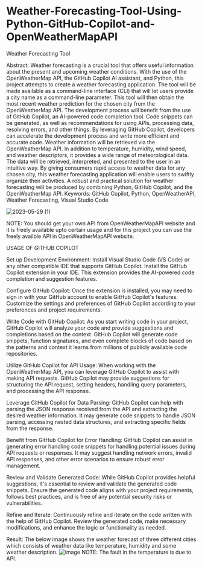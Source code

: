 # Weather-Forecasting-Tool-Using-Python-GitHub-Copilot-and-OpenWeatherMapAPI
Weather Forecasting Tool


Abstract:
  Weather forecasting is a crucial tool that offers useful information about the present and upcoming weather conditions. With the use of the OpenWeatherMap API, the GitHub Copilot AI assistant, and Python, this project attempts to create a weather forecasting application. The tool will be made available as a command-line interface (CLI) that will let users provide a city name as a command-line parameter. This tool will then obtain the most recent weather prediction for the chosen city from the OpenWeatherMap API. The development process will benefit from the use of GitHub Copilot, an AI-powered code completion tool. Code snippets can be generated, as well as recommendations for using APIs, processing data, resolving errors, and other things. By leveraging GitHub Copilot, developers can accelerate the development process and write more efficient and accurate code. Weather information will be retrieved via the OpenWeatherMap API. In addition to temperature, humidity, wind speed, and weather descriptors, it provides a wide range of meteorological data. The data will be retrieved, interpreted, and presented to the user in an intuitive way. By giving consumers rapid access to weather data for any chosen city, this weather forecasting application will enable users to swiftly organize their activities. A robust and practical solution for weather forecasting will be produced by combining Python, GitHub Copilot, and the OpenWeatherMap API.
Keywords: GitHub Copilot, Python, OpenWeatherAPI, Weather Forecasting, Visual Studio Code

![2023-05-29 (1)](https://github.com/SreekakulamLohith/Weather-Forecasting-Tool-Using-Python-GitHub-Copilot-and-OpenWeatherMapAPI/assets/105136506/74a80de3-8c7f-45dc-a90d-f0faf9018d90)

NOTE: You should get your own API from OpenWeatherMapAPI website and it is freely available upto certain usage and for this project you can use the freely availble API in OpenWeatherMapAPI website.


USAGE OF GITHUB COPILOT

Set up Development Environment:
Install Visual Studio Code (VS Code) or any other compatible IDE that supports GitHub Copilot.
Install the GitHub Copilot extension in your IDE. This extension provides the AI-powered code completion and suggestion features.

Configure GitHub Copilot:
Once the extension is installed, you may need to sign in with your GitHub account to enable GitHub Copilot's features.
Customize the settings and preferences of GitHub Copilot according to your preferences and project requirements.

Write Code with GitHub Copilot:
As you start writing code in your project, GitHub Copilot will analyze your code and provide suggestions and completions based on the context.
GitHub Copilot will generate code snippets, function signatures, and even complete blocks of code based on the patterns and context it learns from millions of publicly available code repositories.

Utilize GitHub Copilot for API Usage:
When working with the OpenWeatherMap API, you can leverage GitHub Copilot to assist with making API requests.
GitHub Copilot may provide suggestions for structuring the API request, setting headers, handling query parameters, and processing the API response.

Leverage GitHub Copilot for Data Parsing:
GitHub Copilot can help with parsing the JSON response received from the API and extracting the desired weather information.
It may generate code snippets to handle JSON parsing, accessing nested data structures, and extracting specific fields from the response.

Benefit from GitHub Copilot for Error Handling:
GitHub Copilot can assist in generating error handling code snippets for handling potential issues during API requests or responses.
It may suggest handling network errors, invalid API responses, and other error scenarios to ensure robust error management.

Review and Validate Generated Code:
While GitHub Copilot provides helpful suggestions, it's essential to review and validate the generated code snippets.
Ensure the generated code aligns with your project requirements, follows best practices, and is free of any potential security risks or vulnerabilities.

Refine and Iterate:
Continuously refine and iterate on the code written with the help of GitHub Copilot.
Review the generated code, make necessary modifications, and enhance the logic or functionality as needed.

Result:
The below image shows the weather forecast of three different cities which consists of weather data like temperature, humidity and some weather description.
![image](https://github.com/SreekakulamLohith/Weather-Forecasting-Tool-Using-Python-GitHub-Copilot-and-OpenWeatherMapAPI/assets/105136506/df6b0d14-2859-48fe-8c8a-7cfe67f7af38)
NOTE: The fault in the temperature is due to API.






